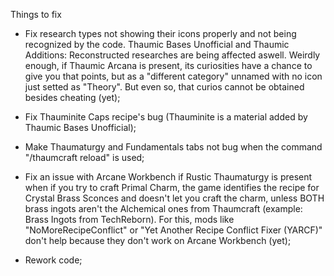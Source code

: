 Things to fix

* Fix research types not showing their icons properly and not being recognized by the code. Thaumic Bases Unofficial and Thaumic Additions: Reconstructed researches are being affected aswell. Weirdly enough, if Thaumic Arcana is present, its curiosities have a chance to give you that points, but as a "different category" unnamed with no icon just setted as "Theory". But even so, that curios cannot be obtained besides cheating (yet);

* Fix Thauminite Caps recipe's bug (Thauminite is a material added by Thaumic Bases Unofficial);

* Make Thaumaturgy and Fundamentals tabs not bug when the command "/thaumcraft reload" is used;

* Fix an issue with Arcane Workbench if Rustic Thaumaturgy is present when if you try to craft Primal Charm, the game identifies the recipe for Crystal Brass Sconces and doesn't let you craft the charm, unless BOTH brass ingots aren't the Alchemical ones from Thaumcraft (example: Brass Ingots from TechReborn). For this, mods like "NoMoreRecipeConflict" or "Yet Another Recipe Conflict Fixer (YARCF)" don't help because they don't work on Arcane Workbench (yet);

* Rework code;
